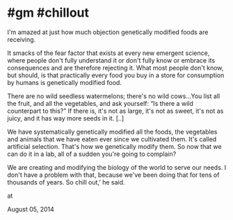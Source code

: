 # #gm #chillout
I'm amazed at just how much objection genetically modified foods are receiving.

It smacks of the fear factor that exists at every new emergent science, where people don't fully understand it or don't fully know or embrace its consequences and are therefore rejecting it. What most people don't know, but should, is that practically every food you buy in a store for consumption by humans is genetically modified food.

There are no wild seedless watermelons; there's no wild cows…You list all the fruit, and all the vegetables, and ask yourself: “Is there a wild counterpart to this?” If there is, it's not as large, it's not as sweet, it's not as juicy, and it has way more seeds in it. [..]

We have systematically genetically modified all the foods, the vegetables and animals that we have eaten ever since we cultivated them. It's called artificial selection. That's how we genetically modify them. So now that we can do it in a lab, all of a sudden you're going to complain?

We are creating and modifying the biology of the world to serve our needs. I don't have a problem with that, because we've been doing that for tens of thousands of years. So chill out,’ he said.







at

August 05, 2014















